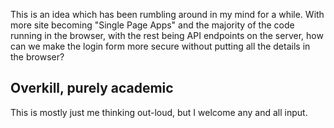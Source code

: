 This is an idea which has been rumbling around in my mind for a while. With more site becoming "Single Page Apps" and the majority of the code running in the browser, with the rest being API endpoints on the server, how can we make the login form more secure without putting all the details in the browser?

## Overkill, purely academic

This is mostly just me thinking out-loud, but I welcome any and all input.


